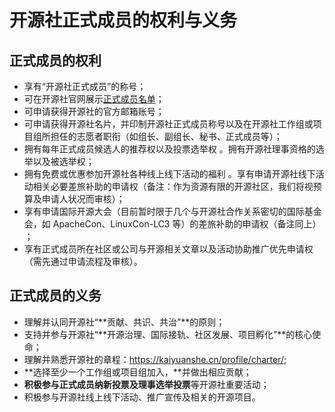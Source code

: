 # 开源社正式成员的权利与义务

## **正式成员的权利**

- 享有“开源社正式成员”的称号；
- 可在开源社官网展示[正式成员名单][1]；
- 可申请获得开源社的官方邮箱账号；
- 可申请获得开源社名片，并印制开源社正式成员称号以及在开源社工作组或项目组所担任的志愿者职衔（如组长、副组长、秘书、正式成员等）；
- 拥有每年正式成员候选人的推荐权以及投票选举权 。拥有开源社理事资格的选举以及被选举权；
- 拥有免费或优惠参加开源社各种线上线下活动的福利 。享有申请开源社线下活动相关必要差旅补助的申请权（备注：作为资源有限的开源社区，我们将视预算及申请人状况而审核）；
- 享有申请国际开源大会（目前暂时限于几个与开源社合作关系密切的国际基金会，如 ApacheCon、LinuxCon-LC3 等）的差旅补助的申请权（备注同上） ；
- 享有正式成员所在社区或公司与开源相关文章以及活动协助推广优先申请权（需先通过申请流程及审核）。

## **正式成员的义务**

- 理解并认同开源社“**贡献、共识、共治”**的原则；
- 支持并参与开源社“**开源治理、国际接轨、社区发展、项目孵化”**的核心使命；
- 理解并熟悉开源社的章程：https://kaiyuanshe.cn/profile/charter/;
- **选择至少一个工作组或项目组加入，**并做出相应贡献；
- **积极参与正式成员纳新投票及理事选举投票**等开源社重要活动；
- 积极参与开源社线上线下活动、推广宣传及相关的开源项目。

[1]: https%3A%2F%2Fkaiyuanshe.cn%2Fmembers